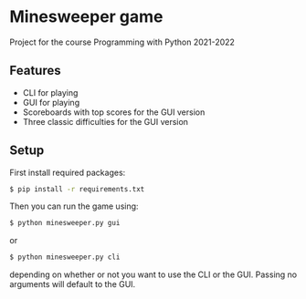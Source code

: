 # Minesweeper game

Project for the course Programming with Python 2021-2022

## Features
- CLI for playing
- GUI for playing
- Scoreboards with top scores for the GUI version
- Three classic difficulties for the GUI version

## Setup

First install required packages:

```bash
$ pip install -r requirements.txt
```

Then you can run the game using:

```bash
$ python minesweeper.py gui
```

or

```bash
$ python minesweeper.py cli
```

depending on whether or not you want to use the CLI or the GUI. Passing no arguments will default to the GUI.